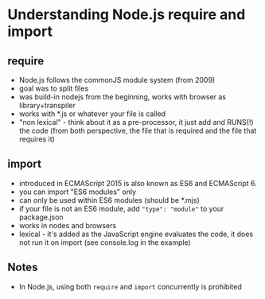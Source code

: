 # Understanding Node.js require and import

## require
- Node.js follows the commonJS module system (from 2009)
- goal was to split files
- was build-in nodejs from the beginning, works with browser as library+transpiler
- works with *.js or whatever your file is called
- "non lexical" - think about it as a pre-processor, it just add and RUNS(!) the code (from both perspective, the file that is required and the file that requires it)


## import
- introduced in ECMAScript 2015 is also known as ES6 and ECMAScript 6.
- you can import "ES6 modules" only
- can only be used within ES6 modules (should be *.mjs)
- if your file is not an ES6 module, add `"type": "module"` to your package.json
- works in nodes and browsers
- lexical - it's added as the JavaScript engine evaluates the code, it does not run it on import (see console.log in the example)

## Notes
- In Node.js, using both `require` and `import` concurrently is prohibited
